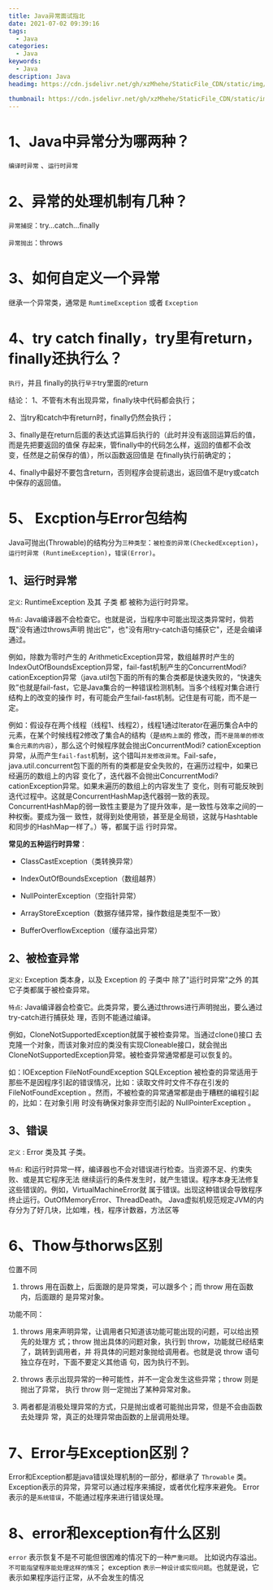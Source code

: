 ```yaml
---
title: Java异常面试指北
date: 2021-07-02 09:39:16
tags:
  - Java
categories:
  - Java
keywords:
  - Java
description: Java
headimg: https://cdn.jsdelivr.net/gh/xzMhehe/StaticFile_CDN/static/img/20210702094944.png

thumbnail: https://cdn.jsdelivr.net/gh/xzMhehe/StaticFile_CDN/static/img/20210702094944.png
---
```

# 1、Java中异常分为哪两种？
`编译时异常` 、`运行时异常`


# 2、异常的处理机制有几种？
`异常捕捉`：try…catch…finally

`异常抛出`：throws


# 3、如何自定义一个异常
继承一个异常类，通常是 `RumtimeException` 或者 `Exception`

# 4、try catch finally，try里有return，finally还执行么？

`执行`，并且 finally的执行`早于`try里面的return 

结论： 
1、不管有木有出现异常，ﬁnally块中代码都会执行； 

2、当try和catch中有return时，finally仍然会执行； 

3、finally是在return后面的表达式运算后执行的（此时并没有返回运算后的值，而是先把要返回的值保 存起来，管finally中的代码怎么样，返回的值都不会改变，任然是之前保存的值），所以函数返回值是 在finally执行前确定的； 

4、finally中最好不要包含return，否则程序会提前退出，返回值不是try或catch中保存的返回值。


# 5、 Excption与Error包结构
Java可抛出(Throwable)的结构分为`三种类型`：`被检查的异常(CheckedException)`，`运行时异常 (RuntimeException)`，`错误(Error)`。

## 1、运行时异常

`定义`: RuntimeException 及其 子类 都 被称为运行时异常。 

`特点`: Java编译器不会检查它。也就是说，当程序中可能出现这类异常时，倘若既"没有通过throws声明 抛出它"，也"没有用try-catch语句捕获它"，还是会编译通过。

例如，除数为零时产生的 ArithmeticException异常，数组越界时产生的IndexOutOfBoundsException异常，fail-fast机制产生的ConcurrentModi?cationException异常（java.util包下面的所有的集合类都是快速失败的，“快速失 败”也就是fail-fast，它是Java集合的一种错误检测机制。当多个线程对集合进行结构上的改变的操作 时，有可能会产生fail-fast机制。记住是有可能，而不是一定。


例如：假设存在两个线程（线程1、线程2），线程1通过Iterator在遍历集合A中的元素，在某个时候线程2修改了集合A的结构（是`结构上面`的 修改，而`不是简单的修改集合元素的内容`），那么这个时候程序就会抛出ConcurrentModi? cationException 异常，从而产生`fail-fast`机制，这个错叫`并发修改异常`。Fail-safe， java.util.concurrent包下面的所有的类都是安全失败的，在遍历过程中，如果已经遍历的数组上的内容 变化了，迭代器不会抛出ConcurrentModi?cationException异常。如果未遍历的数组上的内容发生了 变化，则有可能反映到迭代过程中。这就是ConcurrentHashMap迭代器弱一致的表现。 ConcurrentHashMap的弱一致性主要是为了提升效率，是一致性与效率之间的一种权衡。要成为强一 致性，就得到处使用锁，甚至是全局锁，这就与Hashtable和同步的HashMap一样了。）等，都属于运 行时异常。



**常见的五种运行时异常**：      
- ClassCastException（类转换异常）        

- IndexOutOfBoundsException（数组越界）             

- NullPointerException（空指针异常）       

- ArrayStoreException（数据存储异常，操作数组是类型不一致） 

- BufferOverflowException（缓存溢出异常）


## 2、被检查异常
`定义`: Exception 类本身，以及 Exception 的 子类中 除了"运行时异常"之外 的其它子类都属于被检查异常。 

`特点`: Java编译器会检查它。此类异常，要么通过throws进行声明抛出，要么通过try-catch进行捕获处 理，否则不能通过编译。

例如，CloneNotSupportedException就属于被检查异常。当通过clone()接口 去克隆一个对象，而该对象对应的类没有实现Cloneable接口，就会抛出 CloneNotSupportedException异常。被检查异常通常都是可以恢复的。

如：IOException FileNotFoundException SQLException 被检查的异常适用于那些不是因程序引起的错误情况，比如：读取文件时文件不存在引发的 FileNotFoundException 。然而，不被检查的异常通常都是由于糟糕的编程引起的，比如：在对象引用 时没有确保对象非空而引起的 NullPointerException 。


## 3、错误
`定义` : Error 类及其 子类。 

`特点`: 和运行时异常一样，编译器也不会对错误进行检查。当资源不足、约束失败、或是其它程序无法 继续运行的条件发生时，就产生错误。程序本身无法修复这些错误的。例如，VirtualMachineError就 属于错误。出现这种错误会导致程序终止运行。OutOfMemoryError、ThreadDeath。 Java虚拟机规范规定JVM的内存分为了好几块，比如堆，栈，程序计数器，方法区等

# 6、Thow与thorws区别
位置不同
1. throws 用在函数上，后面跟的是异常类，可以跟多个；而 throw 用在函数内，后面跟的 是异常对象。 


功能不同：
1. throws 用来声明异常，让调用者只知道该功能可能出现的问题，可以给出预先的处理方 式；throw 抛出具体的问题对象，执行到 throw，功能就已经结束了，跳转到调用者，并 将具体的问题对象抛给调用者。也就是说 throw 语句独立存在时，下面不要定义其他语 句，因为执行不到。

2. throws 表示出现异常的一种可能性，并不一定会发生这些异常；throw 则是抛出了异常， 执行 throw 则一定抛出了某种异常对象。

3. 两者都是消极处理异常的方式，只是抛出或者可能抛出异常，但是不会由函数去处理异 常，真正的处理异常由函数的上层调用处理。


# 7、Error与Exception区别？
Error和Exception都是java错误处理机制的一部分，都继承了 `Throwable` 类。 Exception表示的异常，异常可以通过程序来捕捉，或者优化程序来避免。 Error表示的是`系统错误`，不能通过程序来进行错误处理。


# 8、error和exception有什么区别
`error` 表示恢复不是不可能但很困难的情况下的一种`严重问题`。 比如说内存溢出。 `不可能指望程序能处理这样的情况`； exception `表示一种设计或实现问题`。也就是说，它表示如果程序运行正常，从不会发生的情况

